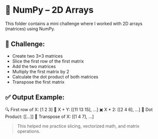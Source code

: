# 🧮 NumPy – 2D Arrays

This folder contains a mini challenge where I worked with 2D arrays (matrices) using NumPy.

## 💪 Challenge:
- Create two 3×3 matrices
- Slice the first row of the first matrix
- Add the two matrices
- Multiply the first matrix by 2
- Calculate the dot product of both matrices
- Transpose the first matrix

## ✅ Output Example:
🔍 First row of X: [1 2 3]
🧮 X + Y: [[11 13 15], ...]
✖️ X * 2: [[2 4 6], ...]
📌 Dot Product: [[...]]
🔄 Transpose of X: [[1 4 7], ...]

> This helped me practice slicing, vectorized math, and matrix operations.
